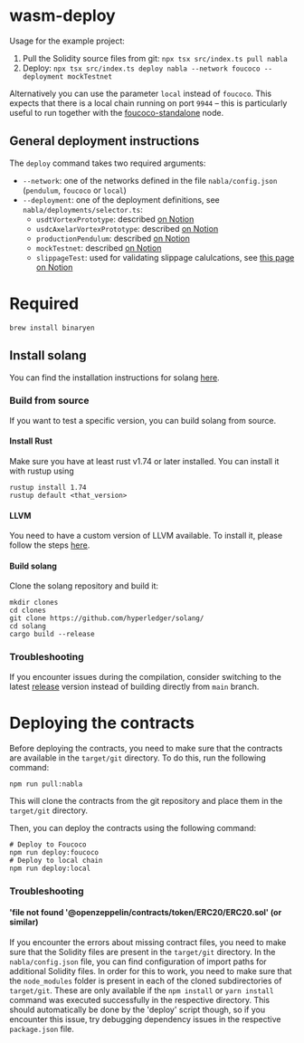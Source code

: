 # wasm-deploy

Usage for the example project:

1. Pull the Solidity source files from git: `npx tsx src/index.ts pull nabla`
2. Deploy: `npx tsx src/index.ts deploy nabla --network foucoco --deployment mockTestnet`

Alternatively you can use the parameter `local` instead of `foucoco`. This expects that there is a local chain running
on port `9944` – this is particularly useful to run together with
the [foucoco-standalone](https://github.com/pendulum-chain/foucoco-standalone) node.

## General deployment instructions

The `deploy` command takes two required arguments:

- `--network`: one of the networks defined in the file `nabla/config.json` (`pendulum`, `foucoco` or `local`)
- `--deployment`: one of the deployment definitions, see `nabla/deployments/selector.ts`:
  - `usdtVortexPrototype`: described [on Notion](https://www.notion.so/satoshipay/24-05-16-USDT-Prototype-Deployment-1118b1b29b2f806f9070e734a10162d3)
  - `usdcAxelarVortexPrototype`: described [on Notion](https://www.notion.so/satoshipay/24-07-04-USDC-axl-Prototype-Deployment-1118b1b29b2f80c7ba3ad321c6bb3e8b)
  - `productionPendulum`: described [on Notion](https://www.notion.so/satoshipay/24-09-30-Public-Deployment-1118b1b29b2f807283dbd10e0a6ae8b9)
  - `mockTestnet`: described [on Notion](https://www.notion.so/satoshipay/24-09-30-Nabla-Foucoco-Paseo-Deployment-1118b1b29b2f804eababf94383a56f7b)
  - `slippageTest`: used for validating slippage calulcations, see [this page on Notion](https://www.notion.so/satoshipay/24-09-30-Public-Deployment-1118b1b29b2f807283dbd10e0a6ae8b9?pvs=4#1158b1b29b2f80bc8be8efb7bc5197b4)

# Required

```
brew install binaryen
```

## Install solang

You can find the installation instructions for solang [here](https://solang.readthedocs.io/en/v0.3.3/installing.html).

### Build from source

If you want to test a specific version, you can build solang from source.

#### Install Rust

Make sure you have at least rust v1.74 or later installed.
You can install it with rustup using

```shell
rustup install 1.74
rustup default <that_version>
```

#### LLVM

You need to have a custom version of LLVM available.
To install it, please follow the
steps [here](https://solang.readthedocs.io/en/v0.3.3/installing.html#step-1-install-the-llvm-libraries).

#### Build solang

Clone the solang repository and build it:

```shell
mkdir clones
cd clones
git clone https://github.com/hyperledger/solang/
cd solang
cargo build --release
```

### Troubleshooting

If you encounter issues during the compilation, consider switching to the
latest [release](https://github.com/hyperledger/solang/releases) version instead of building directly from `main`
branch.

# Deploying the contracts

Before deploying the contracts, you need to make sure that the contracts are available in the `target/git` directory.
To do this, run the following command:

```shell
npm run pull:nabla
```

This will clone the contracts from the git repository and place them in the `target/git` directory.

Then, you can deploy the contracts using the following command:

```shell
# Deploy to Foucoco
npm run deploy:foucoco
# Deploy to local chain
npm run deploy:local
```

### Troubleshooting

#### 'file not found '@openzeppelin/contracts/token/ERC20/ERC20.sol' (or similar)

If you encounter the errors about missing contract files, you need to make sure that the Solidity files are present in
the
`target/git` directory.
In the `nabla/config.json` file, you can find configuration of import paths for additional Solidity files.
In order for this to work, you need to make sure that the `node_modules` folder is present in each of the cloned
subdirectories of `target/git`.
These are only available if the `npm install` or `yarn install` command was executed successfully in the respective
directory.
This should automatically be done by the 'deploy' script though, so if you encounter this issue, try debugging
dependency issues in the respective `package.json` file.
